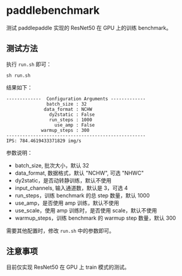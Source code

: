 # paddlebenchmark

测试 paddlepaddle 实现的 ResNet50 在 GPU 上的训练 benchmark。

## 测试方法

执行 `run.sh` 即可：
```
sh run.sh
```
结果如下：
```
-------------  Configuration Arguments -------------
               batch_size : 32
              data_format : NCHW
                dy2static : False
                run_steps : 1000
                  use_amp : False
             warmup_steps : 300
----------------------------------------------------
IPS: 784.4619433371829 img/s
```
参数说明：
- batch_size, 批次大小，默认 32
- data_format, 数据格式，默认 "NCHW", 可选 "NHWC"
- dy2static，是否动转静训练，默认不使用
- input_channels, 输入通道数，默认是 3，可选 4
- run_steps，训练 benchmark 的总 step 数量，默认 1000
- use_amp，是否使用 amp 训练，默认不使用
- use_scale，使用 amp 训练时，是否使用 scale，默认不使用
- warmup_steps，训练 benchmark 的 warmup step 数量，默认 300

需要其他配置时，修改 `run.sh` 中的参数即可。

## 注意事项

目前仅实现 ResNet50 在 GPU 上 train 模式的测试。
